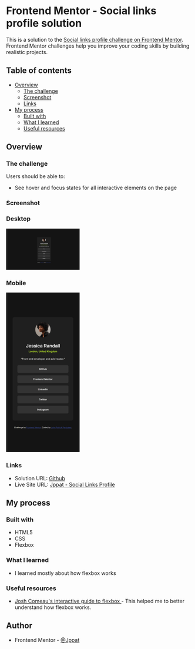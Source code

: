 # Frontend Mentor - Social links profile solution

This is a solution to the [Social links profile challenge on Frontend Mentor](https://www.frontendmentor.io/challenges/social-links-profile-UG32l9m6dQ). Frontend Mentor challenges help you improve your coding skills by building realistic projects. 

## Table of contents

- [Overview](#overview)
  - [The challenge](#the-challenge)
  - [Screenshot](#screenshot)
  - [Links](#links)
- [My process](#my-process)
  - [Built with](#built-with)
  - [What I learned](#what-i-learned)
  - [Useful resources](#useful-resources)

## Overview

### The challenge

Users should be able to:

- See hover and focus states for all interactive elements on the page

### Screenshot

### Desktop
<!-- ![](./result_desktop.png) -->
<img src="./result_desktop.png" alt="desktop view of social links profile" width="200"/>

### Mobile
<img src="./result_mobile.png" alt="mobile view of social links profile" width="200"/>

### Links

- Solution URL: [Github](https://your-solution-url.com)
- Live Site URL: [Jppat - Social Links Profile](https://jppat.github.io/frontend_mentor/social-links-profile-main/index.html)

## My process

### Built with

- HTML5
- CSS
- Flexbox

### What I learned

- I learned mostly about how flexbox works

### Useful resources

- [Josh Comeau's interactive guide to flexbox ](https://www.joshwcomeau.com/css/interactive-guide-to-flexbox/) - This helped me to better understand how flexbox works.

## Author

- Frontend Mentor - [@Jppat](https://www.frontendmentor.io/profile/Jppat)